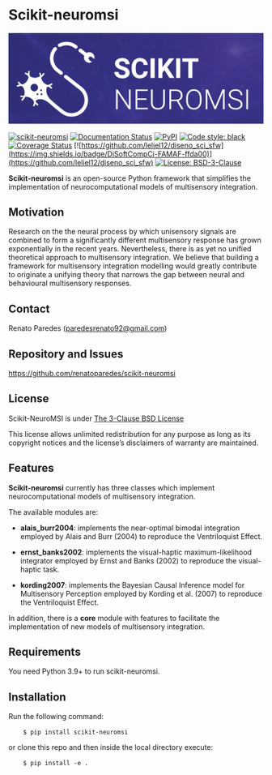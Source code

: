 # Scikit-neuromsi
![logo](https://raw.githubusercontent.com/renatoparedes/scikit-neuromsi/main/res/logo_banner.png)

<!-- BODY -->

[![scikit-neuromsi](https://github.com/renatoparedes/scikit-neuromsi/actions/workflows/skneuromsi_ci.yml/badge.svg)](https://github.com/renatoparedes/scikit-neuromsi/actions/workflows/skneuromsi_ci.yml)
[![Documentation Status](https://readthedocs.org/projects/scikit-neuromsi/badge/?version=latest)](https://scikit-neuromsi.readthedocs.io/en/latest/?badge=latest)
[![PyPI](https://img.shields.io/pypi/v/scikit-neuromsi)](https://pypi.org/project/scikit-neuromsi/)
[![Code style: black](https://img.shields.io/badge/code%20style-black-000000.svg)](https://github.com/psf/black)
[![Coverage Status](https://coveralls.io/repos/github/renatoparedes/scikit-neuromsi/badge.svg?branch=main)](https://coveralls.io/github/renatoparedes/scikit-neuromsi?branch=main)
[![https://github.com/leliel12/diseno_sci_sfw](https://img.shields.io/badge/DiSoftCompCi-FAMAF-ffda00)](https://github.com/leliel12/diseno_sci_sfw)
[![License: BSD-3-Clause](https://img.shields.io/badge/License-BSD%203--Clause-blue.svg)](https://opensource.org/licenses/BSD-3-Clause)

**Scikit-neuromsi** is an open-source Python framework that simplifies the implementation of neurocomputational models of multisensory integration.

## Motivation

Research on the the neural process by which unisensory signals are combined to form a significantly different multisensory response has grown exponentially in the recent years. Nevertheless, there is as yet no unified theoretical approach to multisensory integration. We believe that building a framework for multisensory integration modelling would greatly contribute to originate a unifying theory that narrows the gap between neural and behavioural multisensory responses.

## Contact
Renato Paredes (paredesrenato92@gmail.com)

## Repository and Issues

https://github.com/renatoparedes/scikit-neuromsi


## License

Scikit-NeuroMSI is under
[The 3-Clause BSD License](https://github.com/renatoparedes/scikit-neuromsi/blob/main/LICENSE.txt)

This license allows unlimited redistribution for any purpose as long as
its copyright notices and the license’s disclaimers of warranty are maintained.


## Features

**Scikit-neuromsi** currently has three classes which implement neurocomputational
models of multisensory integration.

The available modules are:

- **alais_burr2004**: implements the near-optimal bimodal integration
    employed by Alais and Burr (2004) to reproduce the Ventriloquist Effect.

- **ernst_banks2002**: implements the visual-haptic maximum-likelihood
    integrator employed by Ernst and Banks (2002) to reproduce the visual-haptic task.

- **kording2007**: implements the Bayesian Causal Inference model for
    Multisensory Perception employed by Kording et al. (2007) to reproduce
    the Ventriloquist Effect.

In addition, there is a **core** module with features to facilitate the implementation of new models of multisensory integration.

## Requirements

You need Python 3.9+ to run scikit-neuromsi.

## Installation

Run the following command:

        $ pip install scikit-neuromsi

or clone this repo and then inside the local directory execute:

        $ pip install -e .